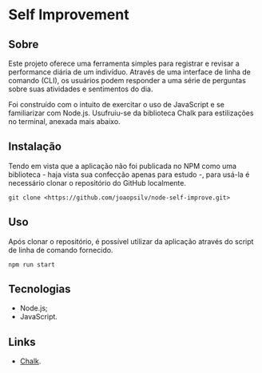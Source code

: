 # Self Improvement

## Sobre
Este projeto oferece uma ferramenta simples para registrar e revisar a performance diária de um indivíduo. Através de uma interface de linha de comando (CLI), os usuários podem responder a uma série de perguntas sobre suas atividades e sentimentos do dia.

Foi construído com o intuito de exercitar o uso de JavaScript e se familiarizar com Node.js. Usufruiu-se da biblioteca Chalk para estilizações no terminal, anexada mais abaixo.

## Instalação
Tendo em vista que a aplicação não foi publicada no NPM como uma biblioteca - haja vista sua confecção apenas para estudo -, para usá-la é necessário clonar o repositório do GitHub localmente.
```
git clone <https://github.com/joaopsilv/node-self-improve.git>
```

## Uso
Após clonar o repositório, é possível utilizar da aplicação através do script de linha de comando fornecido.
```
npm run start
```

## Tecnologias
- Node.js;
- JavaScript.

## Links
- <a href="https://www.npmjs.com/package/chalk" target="_blank">Chalk</a>.
